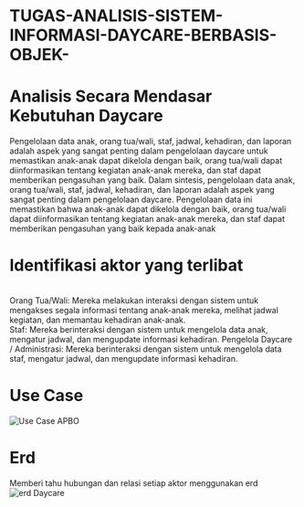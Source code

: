 # TUGAS-ANALISIS-SISTEM-INFORMASI-DAYCARE-BERBASIS-OBJEK-
# Analisis Secara Mendasar Kebutuhan Daycare
Pengelolaan data anak, orang tua/wali, staf, jadwal, kehadiran, dan laporan adalah aspek yang sangat penting dalam pengelolaan daycare untuk memastikan anak-anak dapat dikelola dengan baik, orang tua/wali dapat diinformasikan tentang kegiatan anak-anak mereka, dan staf dapat memberikan pengasuhan yang baik. Dalam sintesis, pengelolaan data anak, orang tua/wali, staf, jadwal, kehadiran, dan laporan adalah aspek yang sangat penting dalam pengelolaan daycare. Pengelolaan data ini memastikan bahwa anak-anak dapat dikelola dengan baik, orang tua/wali dapat diinformasikan tentang kegiatan anak-anak mereka, dan staf dapat memberikan pengasuhan yang baik kepada anak-anak
#  Identifikasi aktor yang terlibat 
<br>Orang Tua/Wali: Mereka melakukan interaksi dengan sistem untuk mengakses segala informasi tentang anak-anak mereka, melihat jadwal kegiatan, dan memantau kehadiran anak-anak.<br>
Staf: Mereka berinteraksi dengan sistem untuk mengelola data anak, mengatur jadwal, dan mengupdate informasi kehadiran.
Pengelola Daycare / Administrasi: Mereka berinteraksi dengan sistem untuk mengelola data staf, mengatur jadwal, dan mengupdate informasi kehadiran.<br>
# Use Case
![Use Case APBO](https://github.com/IntanNia1404/TUGAS-ANALISIS-SISTEM-INFORMASI-DAYCARE-BERBASIS-OBJEK-/assets/145907542/93e81c21-2856-442e-a895-64722eba6003)
# Erd
Memberi tahu hubungan dan relasi setiap aktor menggunakan erd 
![erd Daycare](https://github.com/IntanNia1404/TUGAS-ANALISIS-SISTEM-INFORMASI-DAYCARE-BERBASIS-OBJEK-/assets/145907542/8b124ba7-edda-45e3-a687-787cd7cefd6c)
